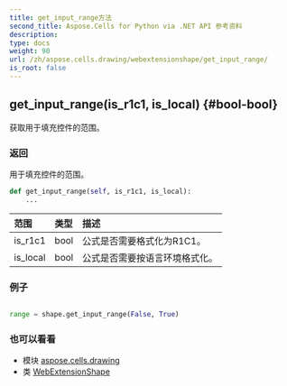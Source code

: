 ```yaml
---
title: get_input_range方法
second_title: Aspose.Cells for Python via .NET API 参考资料
description:
type: docs
weight: 90
url: /zh/aspose.cells.drawing/webextensionshape/get_input_range/
is_root: false
---
```

##  get_input_range(is_r1c1, is_local) {#bool-bool}
获取用于填充控件的范围。


### 返回

用于填充控件的范围。


```python
def get_input_range(self, is_r1c1, is_local):
    ...
```


|范围|类型|描述|
| :- | :- | :- |
| is_r1c1 | bool |公式是否需要格式化为R1C1。|
| is_local | bool |公式是否需要按语言环境格式化。|

### 例子

```python

range = shape.get_input_range(False, True)

```



### 也可以看看
* 模块 [aspose.cells.drawing](../../)
* 类 [WebExtensionShape](/cells/python-net/zh/aspose.cells.drawing/webextensionshape)
